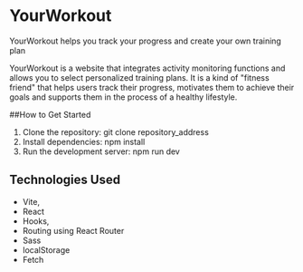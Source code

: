 # YourWorkout
 YourWorkout helps you track your progress and create your own training plan
 
YourWorkout is a website that integrates activity monitoring functions and allows you to select personalized training plans. It is a kind of "fitness friend" that helps users track their progress, motivates them to achieve their goals and supports them in the process of a healthy lifestyle.

##How to Get Started

1. Clone the repository: git clone repository_address
2. Install dependencies: npm install
3. Run the development server: npm run dev

## Technologies Used
- Vite,
- React
- Hooks,
- Routing using React Router
- Sass
- localStorage
- Fetch






